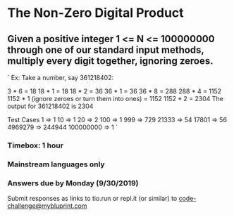 # The Non-Zero Digital Product

## Given a positive integer 1 <= N <= 100000000 through one of our standard input methods, multiply every digit together, ignoring zeroes.
`
Ex: Take a number, say 361218402:

3 * 6 = 18
18 * 1 = 18
18 * 2 = 36
36 * 1 = 36
36 * 8 = 288
288 * 4 = 1152
1152 * 1 (ignore zeroes or turn them into ones) = 1152
1152 * 2 = 2304
The output for 361218402 is 2304

Test Cases
1 => 1
10 => 1
20 => 2
100 => 1
999 => 729
21333 => 54
17801 => 56
4969279 => 244944
100000000 => 1
`

### Timebox: 1 hour
### Mainstream languages only
### Answers due by Monday (9/30/2019)

Submit responses as links to tio.run or repl.it (or similar) to code-challenge@mybluprint.com